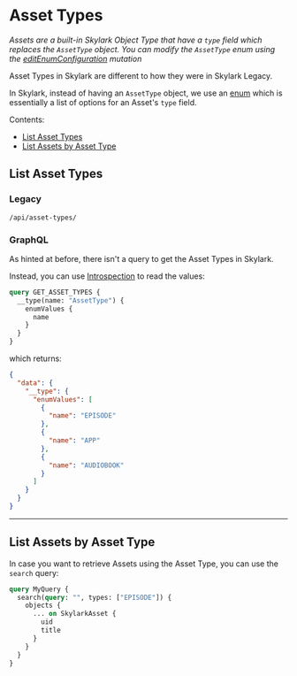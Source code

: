 # Asset Types

*Assets are a built-in Skylark Object Type that have a `type` field which replaces the `AssetType` object. You can modify the `AssetType` enum using the [editEnumConfiguration](https://docs.skylarkplatform.com/docs/edit-enums) mutation*

Asset Types in Skylark are different to how they were in Skylark Legacy.

In Skylark, instead of having an `AssetType` object, we use an [enum](https://docs.skylarkplatform.com/docs/edit-enums) which is essentially a list of options for an Asset's `type` field.

Contents:

- [List Asset Types](#list-asset-types)
- [List Assets by Asset Type](#list-assets-by-asset-type)

## List Asset Types

### Legacy

`/api/asset-types/`

### GraphQL

As hinted at before, there isn't a query to get the Asset Types in Skylark.

Instead, you can use [Introspection](https://graphql.org/learn/introspection/) to read the values:

```graphql
query GET_ASSET_TYPES {
  __type(name: "AssetType") {
    enumValues {
      name
    }
  }
}
```

which returns:

```json
{
  "data": {
    "__type": {
      "enumValues": [
        {
          "name": "EPISODE"
        },
        {
          "name": "APP"
        },
        {
          "name": "AUDIOBOOK"
        }
      ]
    }
  }
}
```

---

## List Assets by Asset Type

In case you want to retrieve Assets using the Asset Type, you can use the `search` query:

```graphql
query MyQuery {
  search(query: "", types: ["EPISODE"]) {
    objects {
      ... on SkylarkAsset {
        uid
        title
      }
    }
  }
}
```
